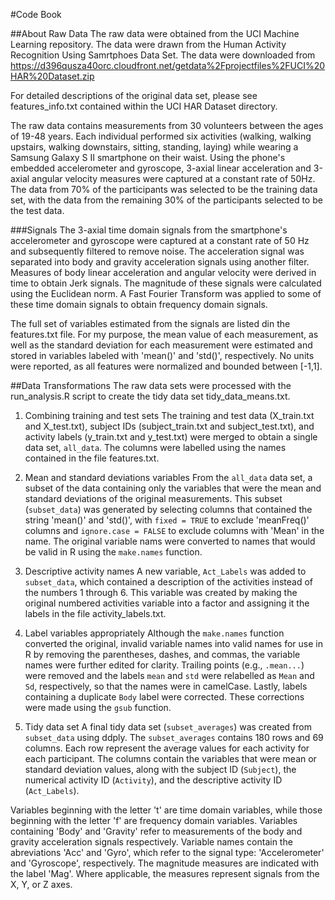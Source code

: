 #Code Book

##About Raw Data
The raw data were obtained from the UCI Machine Learning repository. The data were drawn from the Human Activity Recognition Using Samrtphoes Data Set.  The data were downloaded from https://d396qusza40orc.cloudfront.net/getdata%2Fprojectfiles%2FUCI%20HAR%20Dataset.zip 

For detailed descriptions of the original data set, please see features_info.txt contained within the UCI HAR Dataset directory.

The raw data contains measurements from 30 volunteers between the ages of 19-48 years.  Each individual performed six activities (walking, walking upstairs, walking downstairs, sitting, standing, laying) while wearing a Samsung Galaxy S II smartphone on their waist. Using the phone's embedded accelerometer and gyroscope, 3-axial linear acceleration and 3-axial angular velocity measures were captured at a constant rate of 50Hz. The data from 70% of the participants was selected to be the training data set, with the data from the remaining 30% of the participants selected to be the test data. 

###Signals
The 3-axial time domain signals from the smartphone's accelerometer and gyroscope were captured at a constant rate of 50 Hz and subsequently filtered to remove noise. The acceleration signal was separated into body and gravity acceleration signals using another filter. Measures of body linear acceleration and angular velocity were derived in time to obtain Jerk signals. The magnitude of these signals were calculated using the Euclidean norm. A Fast Fourier Transform was applied to some of these time domain signals to obtain frequency domain signals.

The full set of variables estimated from the signals are listed din the features.txt file.  For my purpose, the mean value of each measurement, as well as the standard deviation for each measurement were estimated and stored in variables labeled with 'mean()' and 'std()', respectively.  No units were reported, as all features were normalized and bounded between [-1,1].

##Data Transformations
The raw data sets were processed with the run_analysis.R script to create the tidy data set tidy_data_means.txt.

1. Combining training and test sets
The training and test data (X_train.txt and X_test.txt), subject IDs (subject_train.txt and subject_test.txt), and activity labels (y_train.txt and y_test.txt) were merged to obtain a single data set, `all_data`. The columns were labelled using the names contained in the file features.txt.

2. Mean and standard deviations variables
From the `all_data` data set, a subset of the data containing only the variables that were the mean and standard deviations of the original measurements.  This subset (`subset_data`) was generated by selecting columns that contained the string 'mean()' and 'std()', with `fixed = TRUE` to exclude 'meanFreq()' columns
and `ignore.case = FALSE` to exclude columns with 'Mean' in the name. The original variable nams were converted to names that would be valid in R using the `make.names` function.

3. Descriptive activity names
A new variable, `Act_Labels` was added to `subset_data`, which contained a description of the activities instead of the numbers 1 through 6. This variable was created by making the original numbered activities variable into a factor and assigning it the labels in the file activity_labels.txt.

4. Label variables appropriately
Although the `make.names` function converted the original, invalid variable names into valid names for use in R by removing the parentheses, dashes, and commas, the variable names were further edited for clarity.  Trailing points (e.g., `.mean...`) were removed and the labels `mean` and `std` were relabelled as `Mean` and `Sd`, respectively, so that the names were in camelCase.  Lastly, labels containing a duplicate `Body` label were corrected.  These corrections were made using the `gsub` function.

5. Tidy data set
A final tidy data set (`subset_averages`) was created from `subset_data` using ddply.  The `subset_averages` contains 180 rows and 69 columns.  Each row represent the average values for each activity for each participant.  The columns contain the variables that were mean or standard deviation values, along with the subject ID (`Subject`), the numerical activity ID (`Activity`), and the descriptive activity ID (`Act_Labels`).

Variables beginning with the letter 't' are time domain variables, while those beginning with the letter 'f' are frequency domain variables. Variables containing 'Body' and 'Gravity' refer to measurements of the body and gravity acceleration signals respectively. Variable names contain the abreviations 'Acc' and 'Gyro', which refer to the signal type: 'Accelerometer' and 'Gyroscope', respectively. The magnitude measures are indicated with the label 'Mag'. Where applicable, the measures represent signals from the X, Y, or Z axes.